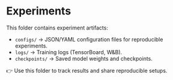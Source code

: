 # Experiments

This folder contains experiment artifacts:

- `configs/` → JSON/YAML configuration files for reproducible experiments.
- `logs/` → Training logs (TensorBoard, W&B).
- `checkpoints/` → Saved model weights and checkpoints.

👉 Use this folder to track results and share reproducible setups.
